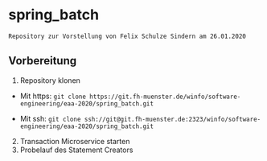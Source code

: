 # spring_batch

```Repository zur Vorstellung von Felix Schulze Sindern am 26.01.2020```
## Vorbereitung
1. Repository klonen

- Mit https: ```git clone https://git.fh-muenster.de/winfo/software-engineering/eaa-2020/spring_batch.git```

- Mit ssh: ```git clone ssh://git@git.fh-muenster.de:2323/winfo/software-engineering/eaa-2020/spring_batch.git```

2. Transaction Microservice starten
3. Probelauf des Statement Creators

